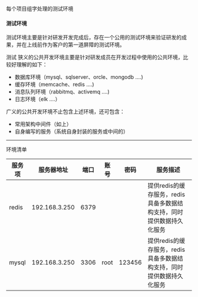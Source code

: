 每个项目组字处理的测试环境
#### 测试环境

测试环境主要是针对研发开发完成后，存在一个公用的测试环境来验证研发的成果，并在上线前作为客户的第一道屏障的测试环境。


测试
狭义的公共开发环境主要是针对研发成员在开发过程中使用的公共环境，比较好理解的如下：
* 数据库环境（mysql、sqlserver、orcle、mongodb ....)
* 缓存环境（memcache、redis ....)
* 消息队列环境（rabbitmq、activemq ....)
* 日志环境（elk ....）

广义的公共开发环境不止包含上述环境，还可包含：
* 常用架构中间件（如上）
* 自身编写的服务（系统自身封装的服务或中间的）

---

环境清单

|服务项|服务器地址|端口|账号|密码|服务描述|
|-----|--------|----|---|---|------|
|redis|192.168.3.250|6379|||提供redis的缓存服务，redis具备多数据结构支持，同时提供数据持久化服务|
|mysql|192.168.3.250|3306|root|123456|提供redis的缓存服务，redis具备多数据结构支持，同时提供数据持久化服务|



